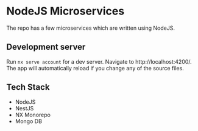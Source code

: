 # NodeJS Microservices
The repo has a few microservices which are written using NodeJS.

## Development server

Run `nx serve account` for a dev server. Navigate to http://localhost:4200/. The app will automatically reload if you change any of the source files.

## Tech Stack

- NodeJS
- NestJS
- NX Monorepo
- Mongo DB
